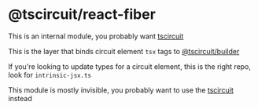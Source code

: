 # @tscircuit/react-fiber

This is an internal module, you probably want [tscircuit](https://github.com/tscircuit/tscircuit)

This is the layer that binds circuit element `tsx` tags to [@tscircuit/builder](https://github.com/tscircuit/builder)

If you're looking to update types for a circuit element, this is the right repo, look for `intrinsic-jsx.ts`

This module is mostly invisible, you probably want to use the [tscircuit](https://github.com/tscircuit/tscircuit) instead
